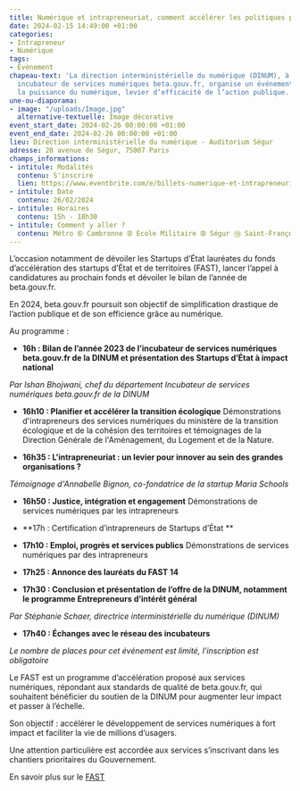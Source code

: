 ```yaml
---
title: Numérique et intrapreneuriat, comment accélérer les politiques publiques ?
date: 2024-02-15 14:49:00 +01:00
categories:
- Intrapreneur
- Numérique
tags:
- Évènement
chapeau-text: 'La direction interministérielle du numérique (DINUM), à travers son
  incubateur de services numériques beta.gouv.fr, organise un événement portant sur
  la puissance du numérique, levier d’efficacité de l’action publique. '
une-ou-diaporama:
- image: "/uploads/Image.jpg"
  alternative-textuelle: Image décorative
event_start_date: 2024-02-26 00:00:00 +01:00
event_end_date: 2024-02-26 00:00:00 +01:00
lieu: Direction interministérielle du numérique - Auditorium Ségur
adresse: 20 avenue de Ségur, 75007 Paris
champs_informations:
- intitule: Modalités
  contenu: S'inscrire
  lien: https://www.eventbrite.com/e/billets-numerique-et-intrapreneuriat-comment-accelerer-les-politiques-publiques-799463796737?aff=oddtdtcreator
- intitule: Date
  contenu: 26/02/2024
- intitule: Horaires
  contenu: 15h - 18h30
- intitule: Comment y aller ?
  contenu: Métro ➅ Cambronne ➇ Ecole Militaire ➉ Ségur ⑬ Saint-François-Xavier
---
```


L’occasion notamment de dévoiler les Startups d’État lauréates du fonds d’accélération des startups d’État et de territoires (FAST), lancer l’appel à candidatures au prochain fonds et dévoiler le bilan de l’année de beta.gouv.fr. 

En 2024, beta.gouv.fr poursuit son objectif de simplification drastique de l’action publique et de son efficience grâce au numérique. 

Au programme :

* **16h : Bilan de l’année 2023 de l’incubateur de services numériques beta.gouv.fr de la DINUM et présentation des Startups d’État à impact national**

*Par Ishan Bhojwani, chef du département Incubateur de services numériques beta.gouv.fr de la DINUM*

* **16h10 : Planifier et accélérer la transition écologique**
Démonstrations d'intrapreneurs des services numériques du ministère de la transition écologique et de la cohésion des territoires et témoignages de la Direction Générale de l'Aménagement, du Logement et de la Nature. 

* **16h35 : L’intrapreneuriat : un levier pour innover au sein des grandes organisations ?**

*Témoignage d'Annabelle Bignon, co-fondatrice de la startup Maria Schools*

* **16h50 : Justice, intégration et engagement**
Démonstrations de services numériques par les intrapreneurs

* **17h : Certification d’intrapreneurs de Startups d’État
** 

* **17h10 : Emploi, progrès et services publics**
Démonstrations de services numériques par des intrapreneurs 

* **17h25 : Annonce des lauréats du FAST 14**

* **17h30 : Conclusion et présentation de l’offre de la DINUM, notamment le programme Entrepreneurs d’intérêt général**

*Par Stéphanie Schaer, directrice interministérielle du numérique (DINUM)*

* **17h40 : Échanges avec le réseau des incubateurs** 

*Le nombre de places pour cet événement est limité, l'inscription est obligatoire* 

Le FAST est un programme d’accélération proposé aux services numériques, répondant aux standards de qualité de beta.gouv.fr, qui souhaitent bénéficier du soutien de la DINUM pour augmenter leur impact et passer à l’échelle.

Son objectif : accélérer le développement de services numériques à fort impact et faciliter la vie de millions d’usagers. 

Une attention particulière est accordée aux services s’inscrivant dans les chantiers prioritaires du Gouvernement. 

En savoir plus sur le [FAST](https://beta.gouv.fr/fast)